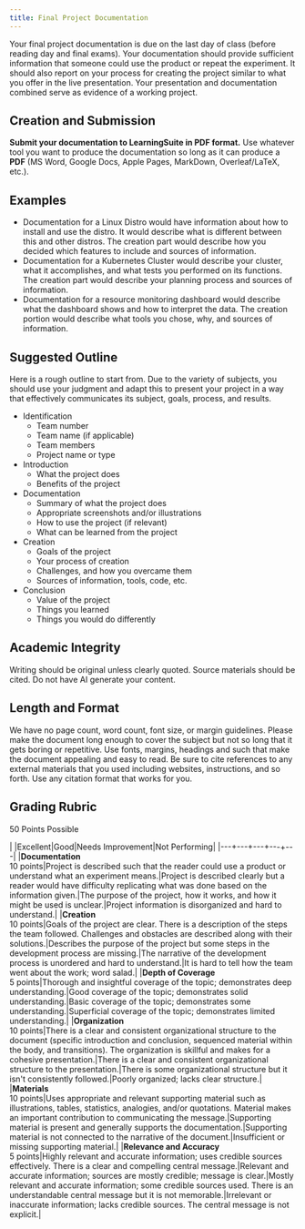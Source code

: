 ```yaml
---
title: Final Project Documentation
---
```


Your final project documentation is due on the last day of class (before reading day and final exams). Your documentation should provide sufficient information that someone could use the product or repeat the experiment. It should also report on your process for creating the project similar to what you offer in the live presentation. Your presentation and documentation combined serve as evidence of a working project.

## Creation and Submission

**Submit your documentation to LearningSuite in PDF format.** Use whatever tool you want to produce the documentation so long as it can produce a **PDF** (MS Word, Google Docs, Apple Pages, MarkDown, Overleaf/LaTeX, etc.).

## Examples

* Documentation for a Linux Distro would have information about how to install and use the distro. It would describe what is different between this and other distros. The creation part would describe how you decided which features to include and sources of information.
* Documentation for a Kubernetes Cluster would describe your cluster, what it accomplishes, and what tests you performed on its functions. The creation part would describe your planning process and sources of information.
* Documentation for a resource monitoring dashboard would describe what the dashboard shows and how to interpret the data. The creation portion would describe what tools you chose, why, and sources of information.

## Suggested Outline

Here is a rough outline to start from. Due to the variety of subjects, you should use your judgment and adapt this to present your project in a way that effectively communicates its subject, goals, process, and results.

* Identification
    * Team number
    * Team name (if applicable)
    * Team members
    * Project name or type
* Introduction
    * What the project does
    * Benefits of the project
* Documentation
    * Summary of what the project does
    * Appropriate screenshots and/or illustrations
    * How to use the project (if relevant)
    * What can be learned from the project
* Creation
    * Goals of the project
    * Your process of creation
    * Challenges, and how you overcame them
    * Sources of information, tools, code, etc.
* Conclusion
    * Value of the project
    * Things you learned
    * Things you would do differently

## Academic Integrity

Writing should be original unless clearly quoted. Source materials should be cited. Do not have AI generate your content.

## Length and Format

We have no page count, word count, font size, or margin guidelines. Please make the document long enough to cover the subject but not so long that it gets boring or repetitive. Use fonts, margins, headings and such that make the document appealing and easy to read. Be sure to cite references to any external materials that you used including websites, instructions, and so forth. Use any citation format that works for you.

## Grading Rubric

50 Points Possible

|&nbsp;|Excellent|Good|Needs Improvement|Not Performing|
|---+---+---+---+---|
|**Documentation**<br/>10 points|Project is described such that the reader could use a product or understand what an experiment means.|Project is described clearly but a reader would have difficulty replicating what was done based on the information given.|The purpose of the project, how it works, and how it might be used is unclear.|Project information is disorganized and hard to understand.|
|**Creation**<br/>10 points|Goals of the project are clear. There is a description of the steps the team followed. Challenges and obstacles are described along with their solutions.|Describes the purpose of the project but some steps in the development process are missing.|The narrative of the development process is unordered and hard to understand.|It is hard to tell how the team went about the work; word salad.|
|**Depth of Coverage**<br/>5 points|Thorough and insightful coverage of the topic; demonstrates deep understanding.|Good coverage of the topic; demonstrates solid understanding.|Basic coverage of the topic; demonstrates some understanding.|Superficial coverage of the topic; demonstrates limited understanding.|
|**Organization**<br/>10 points|There is a clear and consistent organizational structure to the document (specific introduction and conclusion, sequenced material within the body, and transitions). The organization is skillful and makes for a cohesive presentation.|There is a clear and consistent organizational structure to the presentation.|There is some organizational structure but it isn't consistently followed.|Poorly organized; lacks clear structure.|
|**Materials**<br/>10 points|Uses appropriate and relevant supporting material such as illustrations, tables, statistics, analogies, and/or quotations. Material makes an important contribution to communicating the message.|Supporting material is present and generally supports the documentation.|Supporting material is not connected to the narrative of the document.|Insufficient or missing supporting material.|
|**Relevance and Accuracy**<br/>5 points|Highly relevant and accurate information; uses credible sources effectively. There is a clear and compelling central message.|Relevant and accurate information; sources are mostly credible; message is clear.|Mostly relevant and accurate information; some credible sources used. There is an understandable central message but it is not memorable.|Irrelevant or inaccurate information; lacks credible sources. The central message is not explicit.|
